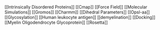 [[Intrinsically Disordered Proteins]]
[[Cmap]]
[[Force Field]]
[[Molecular Simulations]]
[[Gromos]]
[[Charmm]]
[[Dihedral Parameters]]
[[Opsl-aa]]
[[Glycosylation]]
[[Human leukocyte antigen]]
[[demyelination]]
[[Docking]]
[[Myelin Oligodendrocyte Glycoprotein]]
[[Rosetta]]
